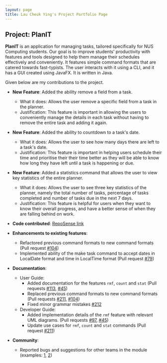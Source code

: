```yaml
---
layout: page
title: Lau Cheuk Ying's Project Portfolio Page
---
```


## Project: PlanIT

**PlanIT** is an application for managing tasks, tailored specifically for NUS Computing students. Our goal is to improve
students' productivity with features and tools designed to help them manage their schedules effectively and conveniently.
It features simple command formats that are catered towards fast-typists. The user interacts with it using a CLI, 
and it has a GUI created using JavaFX. It is written in Java.



Given below are my contributions to the project.


* **New Feature**: Added the ability remove a field from a task.
    * What it does: Allows the user remove a specific field from a task in the planner.
    * Justification: This feature is important in allowing the users to conveniently manage the details in each task without having to remove the entire task and adding it again.

* **New Feature**: Added the ability to countdown to a task's date.
    * What it does: Allows the user to see how many days there are left to a task's date. 
    * Justification: This feature is important in helping users schedule their time and prioritise their their time better as they will be able to know how 
                      long they have left until a task is happening or due.

* **New Feature**: Added a statistics command that allows the user to view key statistics of the entire planner.
    * What it does: Allows the user to see three key statistics of the planner, namely the total number of tasks, percentage of tasks completed and number of tasks due in the next 7 days.
    * Justification: This feature is helpful for users when they want to know their overall progress, and have a better sense of when they are falling behind on work.
  

* **Code contributed**: [RepoSense link](https://nus-cs2103-ay2021s2.github.io/tp-dashboard/?search=mesyeux&sort=groupTitle&sortWithin=title&since=2021-02-19&timeframe=commit&mergegroup=&groupSelect=groupByRepos&breakdown=false&tabOpen=true&tabType=authorship&tabAuthor=mesyeux&tabRepo=AY2021S2-CS2103T-T10-2%2Ftp%5Bmaster%5D&authorshipIsMergeGroup=false&authorshipFileTypes=docs~functional-code~test-code&authorshipIsBinaryFileTypeChecked=false)


* **Enhancements to existing features**:
    * Refactored previous command formats to new command formats (Pull request [\#104](https://github.com/AY2021S2-CS2103T-T10-2/tp/pull/104/files))
    * Implemented ability of the make task command to accept dates in LocalDate format and time in LocalTime format (Pull request [\#79](https://github.com/AY2021S2-CS2103T-T10-2/tp/pull/79/files))


* **Documentation**:
    * User Guide:
        * Added documentation for the features `rmf`, `count` and `stat` (Pull requests [\#113](https://github.com/AY2021S2-CS2103T-T10-2/tp/pull/113/files), [\#45](https://github.com/AY2021S2-CS2103T-T10-2/tp/pull/45))
        * Replaced previous command formats to new command formats (Pull requests [\#211](https://github.com/AY2021S2-CS2103T-T10-2/tp/pull/211/files), [\#104](https://github.com/AY2021S2-CS2103T-T10-2/tp/pull/104/files))
        * Fixed minor grammar mistakes [\#212](https://github.com/AY2021S2-CS2103T-T10-2/tp/pull/212/files)
    * Developer Guide:
        * Added implementation details of the `rmf` feature with relevant UML diagrams. (Pull requests [\#97](https://github.com/AY2021S2-CS2103T-T10-2/tp/pull/97/files), [\#45](https://github.com/AY2021S2-CS2103T-T10-2/tp/pull/45))
        * Update use cases for `rmf`, `count` and `stat` commands (Pull request [\#211](https://github.com/AY2021S2-CS2103T-T10-2/tp/pull/211/files))


* **Community**:
    * Reported bugs and suggestions for other teams in the module (examples: [1](https://github.com/AY2021S2-CS2103T-T11-4/tp/issues/145), [2](https://github.com/AY2021S2-CS2103T-T11-4/tp/issues/143))
  
